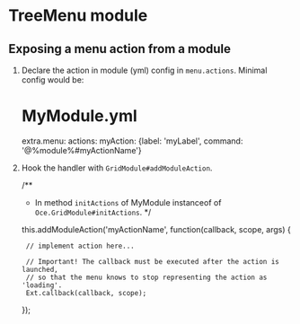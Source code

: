 TreeMenu module
===============


Exposing a menu action from a module
------------------------------------

1. Declare the action in module (yml) config in `menu.actions`. Minimal config would be:

    # MyModule.yml

    extra.menu:
      actions:
        myAction: {label: 'myLabel', command: '@%module%#myActionName'}


2. Hook the handler with `GridModule#addModuleAction`.

    /**
     * In method `initActions` of MyModule instanceof of `Oce.GridModule#initActions`.
     */

    this.addModuleAction('myActionName', function(callback, scope, args) {

        // implement action here...

        // Important! The callback must be executed after the action is launched,
        // so that the menu knows to stop representing the action as 'loading'.
        Ext.callback(callback, scope);
    });
